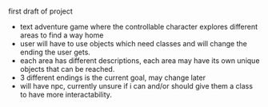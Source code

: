 # 
first draft of project
- text adventure game where the controllable character explores different areas to find a way home
- user will have to use objects which need classes and will change the ending the user gets.
- each area has different descriptions, each area may have its own unique objects that can be reached.
- 3 different endings is the current goal, may change later
- will have npc, currently unsure if i can and/or should give them a class to have more interactability.